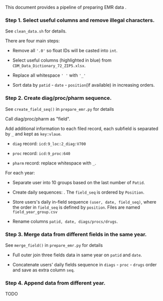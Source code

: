 This document provides a pipeline of preparing EMR data .

### Step 1. Select useful columns and remove illegal characters.

See `clean_data.sh` for details.

There are four main steps: 

- Remove all `'.0'` so float IDs will be casted into `int`.

- Select useful columns (highlighted in blue) from `CDM_Data_Dictionary_72_ZIP5.xlsx`.

- Replace all whitespace `' '` with  `'_'`

- Sort data by `patid` - `date` - `position`(if available) in increasing orders.

### Step 2. Create diag/proc/pharm sequence.

See `create_field_seq()` in `prepare_emr.py` for details

Call diag/proc/pharm as "field".

Add additional information to each filed record, each subfield is separated by `_` and kept as `key:vlaue`.

   - `diag` record: `icd:9_loc:2_diag:V700`

   - `proc` record: `icd:9_proc:640`

   - `pharm` record: replace whitespace with `_`.

For each year:

- Separate user into 10 groups based on the last number of `Patid`.

- Create daily sequences: . The `field_seq` is ordered by `Position`.

- Store users's daily in-field sequence `(user, date, field_seq)`, where the order in `field_seq` is defined by `position`. Files are named `field_year_group.csv`

- Rename columns `patid, date, diags/procs/drugs`.

### Step 3. Merge data from different fields in the same year.

See `merge_field()` in `prepare_emr.py` for details

- Full outer join three fields data in same year on `patid` and `date`. 

- Concatenate users' daily fields sequence in `diags` - `proc` - `drugs` order and save as extra column `seq`.



### Step 4. Append data from different year.

TODO



